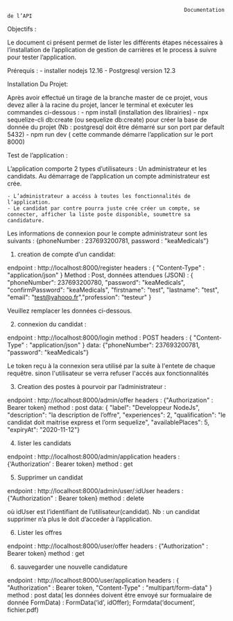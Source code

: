 
                                                             Documentation de l’API

Objectifs :

Le document ci présent permet de lister les différents étapes nécessaires à l’installation de l’application de gestion de carrières et le process à suivre pour tester l’application.

Prérequis :
    -  installer nodejs 12.16
    -  Postgresql version 12.3


Installation Du Projet:



Après avoir effectué un tirage de la branche master de ce projet,
vous devez aller à la racine du projet, lancer le terminal et exécuter les commandes ci-dessous :
      - npm install (installation des librairies)
      - npx sequelize-cli db:create (ou sequelize db:create) pour créer la base de donnée du projet (Nb : postgresql doit être démarré sur son port par default 5432)
      - npm run dev ( cette commande démarre l’application sur le port 8000)


Test de l’application :

L’application comporte 2 types d’utilisateurs : Un administrateur et les candidats. Au démarrage de l’application un compte administrateur est crée.

    - L’administrateur a accéss à toutes les fonctionnalités de l’application.
    - Le candidat par contre pourra juste crée créer un compte, se connecter, afficher la liste poste disponible, soumettre sa candidature.

Les informations de connexion pour le compte administrateur sont les suivants : {phoneNumber : 237693200781, password : "keaMedicals"}

1. creation de compte d’un candidat:

endpoint : http://localhost:8000/register
headers : { "Content-Type" : "application/json" }
Method : Post,
données attendues (JSON) :
  { "phoneNumber": 237693200780, "password": "keaMedicals", "confirmPassword": "keaMedicals", "firstname": "test", "lastname": "test", "email": "test@yahooo.fr","profession": "testeur" }

Veuillez remplacer les données ci-dessous.

2. connexion du candidat :

endpoint : http://localhost:8000/login
method : POST
headers : { "Content-Type" : "application/json" }
data:  {"phoneNumber": 237693200781, "password": "keaMedicals"}

Le token reçu à la connexion sera utilisé par la suite à l'entete de chaque requêtre. sinon l'utilisateur se verra refuser l'accés aux fonctionnalités

3. Creation des postes à pourvoir par l’administrateur :

endpoint : http://localhost:8000/admin/offer
headers : {"Authorization" : Bearer token}
method : post
data: { "label": "Developpeur NodeJs", "description": "la description de l’offre", "experiences": 2,
    "qualification": "le candidat doit maitrise express et l’orm sequelize", "availablePlaces": 5, "expiryAt": "2020-11-12"}

4. lister les candidats 

endpoint : http://localhost:8000/admin/application
headers : {‘Authorization’ : Bearer token}
method : get

5. Supprimer un candidat 

endpoint : http://localhost:8000/admin/user/:idUser
headers : {"Authorization" : Bearer token}
method : delete

où idUser est l’identifiant de l’utilisateur(candidat). Nb : un candidat supprimer n’a plus le doit d’acceder à l’application.

6. Lister les offres 

endpoint : http://localhost:8000/user/offer
headers : {"Authorization" : Bearer token}
method : get

6. sauvegarder une nouvelle candidature

endpoint : http://localhost:8000/user/application
headers : { "Authorization" : Bearer token, "Content-Type" : "multipart/form-data" }
method : post
data( les données doivent être envoyé sur formualaire de donnée FormData) :  FormData(‘id’, idOffer); Formdata(‘document’, fichier.pdf)